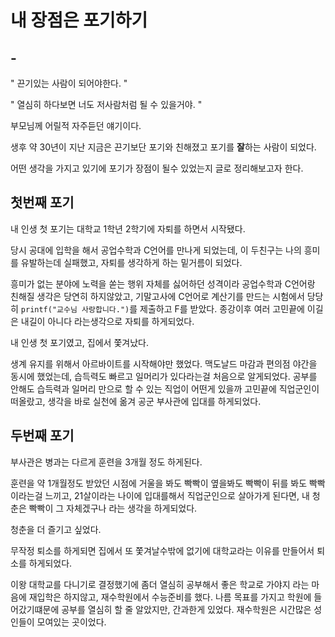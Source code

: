 # 내 장점은 포기하기



## - 



" 끈기있는 사람이 되어야한다. "

" 열심히 하다보면 너도 저사람처럼 될 수 있을거야. "



부모님께 어릴적 자주듣던 얘기이다. 

생후 약 30년이 지난 지금은 끈기보단 포기와 친해졌고 포기를 **잘**하는 사람이 되었다.



어떤 생각을 가지고 있기에 포기가 장점이 될수 있었는지 글로 정리해보고자 한다.

## 첫번째 포기

내 인생 첫 포기는 대학교 1학년 2학기에 자퇴를 하면서 시작됐다.

당시 공대에 입학을 해서 공업수학과 C언어를 만나게 되었는데, 이 두친구는 나의 흥미를 유발하는데 실패했고, 자퇴를 생각하게 하는 
밑거름이 되었다.

흥미가 없는 분야에 노력을 쏟는 행위 자체를 싫어하던 성격이라 공업수학과 C언어랑 친해질 생각은 당연히 하지않았고,
기말고사에 C언어로 계산기를 만드는 시험에서 당당히 `printf("교수님 사랑합니다.")`를 제출하고 F를 받았다.
종강이후 여러 고민끝에 이길은 내길이 아니다 라는생각으로 자퇴를 하게되었다.

내 인생 첫 포기였고, 집에서 쫓겨났다.

생계 유지를 위해서 아르바이트를 시작해야만 했었다.
맥도날드 마감과 편의점 야간을 동시에 했었는데, 습득력도 빠르고 일머리가 있다라는걸 처음으로 알게되었다.
공부를 안해도 습득력과 일머리 만으로 할 수 있는 직업이 어떤게 있을까 고민끝에 직업군인이 떠올랐고, 생각을 바로 실천에 옮겨 공군 부사관에 입대를 하게되었다.

## 두번째 포기

부사관은 병과는 다르게 훈련을 3개월 정도 하게된다.

훈련을 약 1개월정도 받았던 시점에 거울을 봐도 빡빡이 옆을봐도 빡빡이 뒤를 봐도 빡빡이라는걸 느끼고,
21살이라는 나이에 입대를해서 직업군인으로 살아가게 된다면, 내 청춘은 빡빡이 그 자체겠구나 라는 생각을 하게되었다.

청춘을 더 즐기고 싶었다.

무작정 퇴소를 하게되면 집에서 또 쫓겨날수밖에 없기에 대학교라는 이유를 만들어서 퇴소를 하게되었다.

이왕 대학교를 다니기로 결정했기에 좀더 열심히 공부해서 좋은 학교로 가야지 라는 마음에 재입학은 하지않고, 재수학원에서 수능준비를 했다.
나름 목표를 가지고 학원에 들어갔기떄문에 공부를 열심히 할 줄 알았지만, 간과한게 있었다. 재수학원은 시간많은 성인들이 모여있는 곳이었다.
